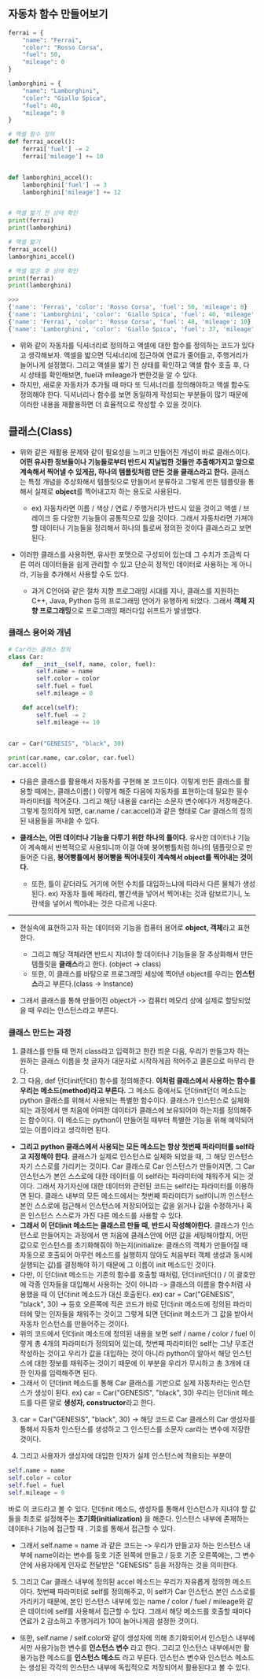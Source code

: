 ## 자동차 함수 만들어보기
```python
ferrai = {
    "name": "Ferrai",
    "color": "Rosso Corsa",
    "fuel": 50,
    "mileage": 0
}

lamborghini = {
    "name": "Lamborghini",
    "color": "Giallo Spica",
    "fuel": 40,
    "mileage": 0
}

# 액셀 함수 정의
def ferrai_accel():
    ferrai['fuel'] -= 2
    ferrai['mileage'] += 10


def lamborghini_accel():
    lamborghini['fuel'] -= 3
    lamborghini['mileage'] += 12


# 액셀 밟기 전 상태 확인
print(ferrai)
print(lamborghini)

# 액셀 밟기
ferrai_accel()
lamborghini_accel()

# 액셀 밟은 후 상태 확인
print(ferrai)
print(lamborghini)

>>>
{'name': 'Ferrai', 'color': 'Rosso Corsa', 'fuel': 50, 'mileage': 0}
{'name': 'Lamborghini', 'color': 'Giallo Spica', 'fuel': 40, 'mileage': 0}
{'name': 'Ferrai', 'color': 'Rosso Corsa', 'fuel': 48, 'mileage': 10}
{'name': 'Lamborghini', 'color': 'Giallo Spica', 'fuel': 37, 'mileage': 12}
```

- 위와 같이 자동차를 딕셔너리로 정의하고 액셀에 대한 함수를 정의하는 코드가 있다고 생각해보자. 액셀을 밟으면 딕셔너리에 접근하여 연료가 줄어들고, 주행거리가 늘어나게 설정했다. 그리고 액셀을 밟기 전 상태를 확인하고 액셀 함수 호출 후, 다시 상태를 확인해보면, fuel과 mileage가 변한것을 알 수 있다.  
- 하지만, 새로운 자동차가 추가될 때 마다 또 딕셔너리를 정의해야하고 액셀 함수도 정의해야 한다. 딕셔너리나 함수를 보면 동일하게 작성되는 부분들이 많기 때문에 이러한 내용을 재활용하면 더 효율적으로 작성할 수 있을 것이다.


## 클래스(Class)
- 위와 같은 재활용 문제와 같이 필요성을 느끼고 만들어진 개념이 바로 클래스이다. **어떤 유사한 정보들이나 기능들로부터 반드시 지닐법한 것들만 추출해가지고 앞으로 계속해서 찍어낼 수 있게끔, 하나의 템플릿처럼 만든 것을 클래스라고 한다.** 클래스는 특정 개념을 추상화해서 템플릿으로 만들어서 분류하고 그렇게 만든 템플릿을 통해서 실제로 **object**를 찍어내고자 하는 용도로 사용된다.
  - ex) 자동차라면 이름 / 색상 / 연료 / 주행거리가 반드시 있을 것이고 액셀 / 브레이크 등 다양한 기능들이 공통적으로 있을 것이다. 그래서 자동차라면 가져야 할 데이터나 기능들을 정리해서 하나의 틀로써 정의한 것이다 클래스라고 보면 된다.

- 이러한 클래스를 사용하면, 유사한 포맷으로 구성되어 있는데 그 수치가 조금씩 다른 여러 데이터들을 쉽게 관리할 수 있고 단순히 정적인 데이터로 사용하는 게 아니라, 기능을 추가해서 사용할 수도 있다.
  - 과거 C언어와 같은 절차 지향 프로그래밍 시대를 지나, 클래스를 지원하는 C++, Java, Python 등의 프로그래밍 언어가 유행하게 되었다. 그래서 **객체 지향 프로그래밍**으로 프로그래밍 패러다임 쉬프트가 발생했다.


### 클래스 용어와 개념

```python
# Car라는 클래스 정의
class Car:
    def __init__(self, name, color, fuel):
        self.name = name
        self.color = color
        self.fuel = fuel
        self.mileage = 0

    def accel(self):
        self.fuel -= 2
        self.mileage += 10

    
car = Car("GENESIS", "black", 30)

print(car.name, car.color, car.fuel)
car.accel()
```
- 다음은 클래스를 활용해서 자동차를 구현해 본 코드이다. 이렇게 만든 클래스를 활용할 때에는, 클래스이름( ) 이렇게 해준 다음에 자동차를 표현하는데 필요한 필수 파라미터를 적어준다. 그리고 해당 내용을 car라는 소문자 변수에다가 저장해준다. 그렇게 정의하게 되면, car.name / car.accel()과 같은 형태로 Car 클래스의 정의된 내용들을 꺼내쓸 수 있다.

- **클래스는, 어떤 데이터나 기능을 다루기 위한 하나의 틀이다.** 유사한 데이터나 기능이 계속해서 반복적으로 사용되니까 이걸 아예 붕어빵틀처럼 하나의 템플릿으로 만들어준 다음, **붕어빵틀에서 붕어빵을 찍어내듯이 계속해서 object를 찍어내는 것이다.**
  - 또한, 틀이 같더라도 거기에 어떤 수치를 대입하느냐에 따라서 다른 물체가 생성된다. ex) 자동차 틀에 페라리, 빨간색을 넣어서 찍어내는 것과 람보르기니, 노란색을 넣어서 찍어내는 것은 다르게 나온다.

* * *

- 현실속에 표현하고자 하는 데이터와 기능을 컴퓨터 용어로 **object, 객체**라고 표현한다.
  - 그리고 해당 객체라면 반드시 지녀야 할 데이터나 기능들을 잘 추상화해서 만든 템플릿을 **클래스**라고 한다. (object -> class) 
  - 또한, 이 클래스를 바탕으로 프로그래밍 세상에 찍어낸 object를 우리는 **인스턴스**라고 부른다.(class -> Instance)

- 그래서 클래스를 통해 만들어진 object가 -> 컴퓨터 메모리 상에 실제로 할당되었을 때 우리는 인스턴스라고 부른다.


### 클래스 만드는 과정
1) 클래스를 만들 때 먼저 class라고 입력하고 한칸 띄운 다음, 우리가 만들고자 하는 원하는 클래스 이름을 첫 글자가 대문자로 시작하게끔 적어주고 콜론으로 마무리 한다.
2) 그 다음, def 던더init던더() 함수를 정의해준다. **이처럼 클래스에서 사용하는 함수를 우리는 메소드(method)라고 부른다.** 그 메소드 중에서도 던더init던더 메소드는 python 클래스를 위해서 사용되는 특별한 함수이다. 클래스가 인스턴스로 실체화되는 과정에서 맨 처음에 어떠한 데이터가 클래스에 보유되어야 하는지를 정의해주는 함수이다. 이 메소드는 python이 만들어질 때부터 특별한 기능을 위해 예약되어있는 이름이라고 생각하면 된다.
  - **그리고 python 클래스에서 사용되는 모든 메소드는 항상 첫번째 파라미터를 self라고 지정해야 한다.** 클래스가 실제로 인스턴스로 실체화 되었을 때, 그 해당 인스턴스 자기 스스로를 가리키는 것이다. Car 클래스로 Car 인스턴스가 만들어지면, 그 Car 인스턴스가 본인 스스로에 대한 데이터를 이 self라는 파라미터에 채워주게 되는 것이다. 그래서 자기자신에 대한 데이터와 관련된 코드는 self라는 파라미터를 이용하면 된다. 클래스 내부의 모든 메소드에서는 첫번째 파라미터가 self이니까 인스턴스 본인 스스로에 접근해서 인스턴스에 저장되어있는 값을 읽거나 값을 수정하거나 혹은 인스턴스 스스로가 가진 다른 메소드를 사용할 수 있다.
  - **그래서 이 던더init 메소드는 클래스르 만들 때, 반드시 작성해야한다.** 클래스가 인스턴스로 만들어지는 과정에서 맨 처음에 클래스안에 어떤 값을 세팅해야할지, 어떤 값으로 인스턴스를 초기화해줘야 하는지(initialize: 클래스의 객체가 만들어질 때 자동으로 호출되어 아무런 메소드를 실행하지 않아도 처음부터 객체 생성과 동시에 실행되는 값)를 결정해야 하기 때문에 그 이름이 init 메소드인 것이다.   
  - 다만, 이 던더init 메소드는 기존의 함수를 호출할 때처럼, 던더init던더() / 이 괄호안에 각종 인자들을 대입해서 사용하는 것이 아니라 -> 클래스의 이름을 함수처럼 사용했을 때 이 던더init 메소드가 대신 호출된다. ex) car = Car("GENESIS", "black", 30)  -> 등호 오른쪽에 적은 코드가 바로 던더init 메소드에 정의된 파라미터에 맞는 인자들을 채워주는 것이고 그렇게 되면 던더init 메소드가 그 값을 받아서 자동차 인스턴스를 만들어주는 것이다.
  - 위의 코드에서 던더init 메소드에 정의된 내용을 보면 self / name / color / fuel 이렇게 총 4개의 파라미터가 정의되어 있는데, 첫번째 파라미터인 self는 그냥 무조건 작성하는 것이고 우리가 값을 대입하는 것이 아니라 python이 알아서 해당 인스턴스에 대한 정보를 채워주는 것이기 때문에 이 부분을 우리가 무시하고 총 3개에 대한 인자를 입력해주면 된다.
  - 그래서 이 던더init 메소드를 통해 Car 클래스를 기반으로 실제 자동차라는 인스턴스가 생성이 된다. ex) car = Car("GENESIS", "black", 30) 우리는 던더init 메소드를 다른 말로 **생성자, constructor**라고 한다.

3) car = Car("GENESIS", "black", 30) -> 해당 코드로 Car 클래스의 Car 생성자를 통해서 자동차 인스턴스를 생성하고 그 인스턴스를 소문자 car라는 변수에 저장한 것이다.

4) 그리고 사용자가 생성자에 대입한 인자가 실제 인스턴스에 적용되는 부분이 
```python
self.name = name
self.color = color
self.fuel = fuel
self.mileage = 0
```
바로 이 코드라고 볼 수 있다. 던더init 메소드, 생성자를 통해서 인스턴스가 지녀야 할 값들을 최초로 설정해주는 **초기화(initialization)** 을 해준다. 인스턴스 내부에 존재하는 데이터나 기능에 접근할 때 . 기호를 통해서 접근할 수 있다. 
  - 그래서 self.name = name 과 같은 코드는 -> 우리가 만들고자 하는 인스턴스 내부에 name이라는 변수를 등호 기준 왼쪽에 만들고 / 등호 기준 오른쪽에는, 그 변수 안에 사용자에게 인자로 전달받은 "GENESIS" 등을 저장하는 것을 의미한다.

5) 그리고 Car 클래스 내부에 정의된 accel 메소드는 우리가 자유롭게 정의한 메소드이다. 첫번째 파라미터로 self를 정의해주고, 이 self가 Car 인스턴스 본인 스스로를 가리키기 때문에, 본인 인스턴스 내부에 있는 name / color / fuel / mileage와 같은 데이터에 self를 사용해서 접근할 수 있다. 그래서 해당 메소드를 호출할 때마다 연료가 2 감소하고 주행거리가 10이 늘어나게끔 설정한 것이다.
  - 또한, self.name / self.color와 같이 생성자에 의해 초기화되어서 인스턴스 내부에서만 사용가능한 변수를 **인스턴스 변수** 라고 한다. 그리고 인스턴스 내부에서만 활용가능한 메소드를 **인스턴스 메소드** 라고 부른다. 인스턴스 변수와 인스턴스 메소드는 생성된 각각의 인스턴스 내부에 독립적으로 저장되어서 활용된다고 볼 수 있다.
